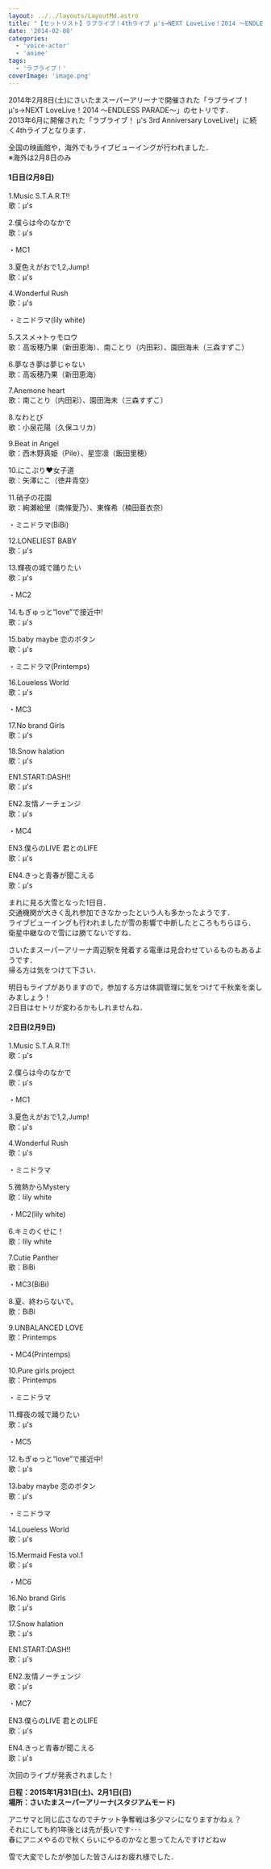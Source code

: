 ```yaml
---
layout: ../../layouts/LayoutMd.astro
title: "【セットリスト】ラブライブ！4thライブ μ's→NEXT LoveLive！2014 ～ENDLESS PARADE～"
date: '2014-02-08'
categories:
  - 'voice-actor'
  - 'anime'
tags:
  - 'ラブライブ！'
coverImage: 'image.png'
---
```


2014年2月8日(土)にさいたまスーパーアリーナで開催された「ラブライブ！μ's→NEXT LoveLive！2014 ～ENDLESS PARADE～」のセトリです．  
2013年6月に開催された「ラブライブ！ μ's 3rd Anniversary LoveLive!」に続く4thライブとなります．

全国の映画館や，海外でもライブビューイングが行われました．  
※海外は2月8日のみ

#### 1日目(2月8日)

1.Music S.T.A.R.T!!  
歌：μ's

2.僕らは今のなかで  
歌：μ's

・MC1

3.夏色えがおで1,2,Jump!  
歌：μ's

4.Wonderful Rush  
歌：μ's

・ミニドラマ(lily white)

5.ススメ→トゥモロウ  
歌：高坂穂乃果（新田恵海）、南ことり（内田彩）、園田海未（三森すずこ）

6.夢なき夢は夢じゃない  
歌：高坂穂乃果（新田恵海）

7.Anemone heart  
歌：南ことり（内田彩）、園田海未（三森すずこ）

8.なわとび  
歌：小泉花陽（久保ユリカ）

9.Beat in Angel  
歌：西木野真姫（Pile）、星空凛（飯田里穂）

10.にこぷり♥女子道  
歌：矢澤にこ（徳井青空）

11.硝子の花園  
歌：絢瀬絵里（南條愛乃）、東條希（楠田亜衣奈）

・ミニドラマ(BiBi)

12.LONELIEST BABY  
歌：μ's

13.輝夜の城で踊りたい  
歌：μ's

・MC2

14.もぎゅっと“love”で接近中!  
歌：μ's

15.baby maybe 恋のボタン  
歌：μ's

・ミニドラマ(Printemps)

16.Loueless World  
歌：μ's

・MC3

17.No brand Girls  
歌：μ's

18.Snow halation  
歌：μ's

EN1.START:DASH!!  
歌：μ's

EN2.友情ノーチェンジ  
歌：μ's

・MC4

EN3.僕らのLIVE 君とのLIFE  
歌：μ's

EN4.きっと青春が聞こえる  
歌：μ's

まれに見る大雪となった1日目．  
交通機関が大きく乱れ参加できなかったという人も多かったようです．  
ライブビューイングも行われましたが雪の影響で中断したところもちらほら．  
衛星中継なので雪には勝てないですね．

さいたまスーパーアリーナ周辺駅を発着する電車は見合わせているものもあるようです．  
帰る方は気をつけて下さい．

明日もライブがありますので，参加する方は体調管理に気をつけて千秋楽を楽しみましょう！  
2日目はセトリが変わるかもしれませんね．

#### 2日目(2月9日)

1.Music S.T.A.R.T!!  
歌：μ's

2.僕らは今のなかで  
歌：μ's

・MC1

3.夏色えがおで1,2,Jump!  
歌：μ's

4.Wonderful Rush  
歌：μ's

・ミニドラマ

5.微熱からMystery  
歌：lily white

・MC2(lily white)

6.キミのくせに！  
歌：lily white

7.Cutie Panther  
歌：BiBi

・MC3(BiBi)

8.夏、終わらないで。  
歌：BiBi

9.UNBALANCED LOVE  
歌：Printemps

・MC4(Printemps)

10.Pure girls project  
歌：Printemps

・ミニドラマ

11.輝夜の城で踊りたい  
歌：μ's

・MC5

12.もぎゅっと“love”で接近中!  
歌：μ's

13.baby maybe 恋のボタン  
歌：μ's

・ミニドラマ

14.Loueless World  
歌：μ's

15.Mermaid Festa vol.1  
歌：μ's

・MC6

16.No brand Girls  
歌：μ's

17.Snow halation  
歌：μ's

EN1.START:DASH!!  
歌：μ's

EN2.友情ノーチェンジ  
歌：μ's

・MC7

EN3.僕らのLIVE 君とのLIFE  
歌：μ's

EN4.きっと青春が聞こえる  
歌：μ's

次回のライブが発表されました！

**日程：2015年1月31日(土)、2月1日(日)  
場所：さいたまスーパーアリーナ(スタジアムモード)**

アニサマと同じ広さなのでチケット争奪戦は多少マシになりますかねぇ？  
それにしても約1年後とは先が長いです･･･  
春にアニメやるので秋くらいにやるのかなと思ってたんですけどねｗ

雪で大変でしたが参加した皆さんはお疲れ様でした．
